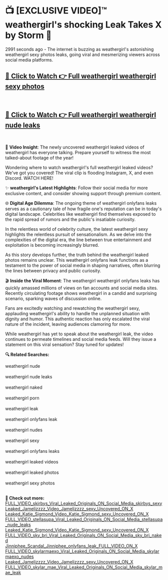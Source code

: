 # 📺 [EXCLUSIVE VIDEO]™ weathergirl's shocking Leak Takes X by Storm 🚀

2991 seconds ago - The internet is buzzing as weathergirl's astonishing weathergirl sexy photos leaks, going viral and mesmerizing viewers across social media platforms.

<h2><a href="https://github-6l9.pages.dev/link1">🔗 Click to Watch 👉 Full weathergirl weathergirl sexy photos</a></h2><br>
<h2><a href="https://github-6l9.pages.dev/link2">🔗 Click to Watch 👉 Full weathergirl weathergirl nude leaks</a></h2><br>

🎥 **Video Insight**: The newly uncovered weathergirl leaked videos of weathergirl has everyone talking. Prepare yourself to witness the most talked-about footage of the year!

Wondering where to watch weathergirl's full weathergirl leaked videos? We've got you covered! The viral clip is flooding Instagram, X, and even Discord. WATCH HERE!

✨ **weathergirl's Latest Highlights**: Follow their social media for more exclusive content, and consider showing support through premium content.

🌐 **Digital Age Dilemma**: The ongoing theme of weathergirl onlyfans leaks serves as a cautionary tale of how fragile one's reputation can be in today's digital landscape. Celebrities like weathergirl find themselves exposed to the rapid spread of rumors and the public's insatiable curiosity.

In the relentless world of celebrity culture, the latest weathergirl sexy highlights the relentless pursuit of sensationalism. As we delve into the complexities of the digital era, the line between true entertainment and exploitation is becoming increasingly blurred.

As this story develops further, the truth behind the weathergirl leaked photos remains unclear. This weathergirl onlyfans leak functions as a testament to the power of social media in shaping narratives, often blurring the lines between privacy and public curiosity.

🎬 **Inside the Viral Moment**: The weathergirl weathergirl onlyfans leaks has quickly amassed millions of views on fan accounts and social media sites. Recently circulating footage shows weathergirl in a candid and surprising scenario, sparking waves of discussion online.

Fans are excitedly watching and rewatching the weathergirl sexy, applauding weathergirl's ability to handle the unplanned situation with dignity and humor. This authentic reaction has only escalated the viral nature of the incident, leaving audiences clamoring for more.

While weathergirl has yet to speak about the weathergirl leak, the video continues to permeate timelines and social media feeds. Will they issue a statement on this viral sensation? Stay tuned for updates!

<strong>🔍 Related Searches:</strong>

weathergirl nude
<br><br>
weathergirl nude leaks
<br><br>
weathergirl naked
<br><br>
weathergirl porn
<br><br>
weathergirl leak
<br><br>
weathergirl onlyfans leak
<br><br>
weathergirl nudes
<br><br>
weathergirl sexy
<br><br>
weathergirl onlyfans leaks
<br><br>
weathergirl leaked videos
<br><br>
weathergirl leaked photos
<br><br>
weathergirl sexy photos
<br><br>



<strong>🔗 Check out more:</strong><br>
<a href="./FULL_VIDEO_skirbys_Viral_Leaked_Originals_ON_Social_Media_skirbys_sexy.md">FULL_VIDEO_skirbys_Viral_Leaked_Originals_ON_Social_Media_skirbys_sexy</a><br>
<a href="./Leaked_Jamelizzzz_Video_Jamelizzzz_sexy_Uncovered_ON_X.md">Leaked_Jamelizzzz_Video_Jamelizzzz_sexy_Uncovered_ON_X</a><br>
<a href="./Leaked_Katie_Sigmond_Video_Katie_Sigmond_sexy_Uncovered_ON_X.md">Leaked_Katie_Sigmond_Video_Katie_Sigmond_sexy_Uncovered_ON_X</a><br>
<a href="./FULL_VIDEO_stellasupa_Viral_Leaked_Originals_ON_Social_Media_stellasupa_nude_leaks.md">FULL_VIDEO_stellasupa_Viral_Leaked_Originals_ON_Social_Media_stellasupa_nude_leaks</a><br>
<a href="./Leaked_Katie_Sigmond_Video_Katie_Sigmond_sexy_Uncovered_ON_X.md">Leaked_Katie_Sigmond_Video_Katie_Sigmond_sexy_Uncovered_ON_X</a><br>
<a href="./FULL_VIDEO_sky_bri_Viral_Leaked_Originals_ON_Social_Media_sky_bri_naked.md">FULL_VIDEO_sky_bri_Viral_Leaked_Originals_ON_Social_Media_sky_bri_naked</a><br>
<a href="./Jinniphee_Scandal_Jinniphee_onlyfans_leak_FULL_VIDEO_ON_X.md">Jinniphee_Scandal_Jinniphee_onlyfans_leak_FULL_VIDEO_ON_X</a><br>
<a href="./FULL_VIDEO_skylarmaexo_Viral_Leaked_Originals_ON_Social_Media_skylarmaexo_nudes.md">FULL_VIDEO_skylarmaexo_Viral_Leaked_Originals_ON_Social_Media_skylarmaexo_nudes</a><br>
<a href="./Leaked_Jamelizzzz_Video_Jamelizzzz_sexy_Uncovered_ON_X.md">Leaked_Jamelizzzz_Video_Jamelizzzz_sexy_Uncovered_ON_X</a><br>
<a href="./FULL_VIDEO_skylar_mae_Viral_Leaked_Originals_ON_Social_Media_skylar_mae_leak.md">FULL_VIDEO_skylar_mae_Viral_Leaked_Originals_ON_Social_Media_skylar_mae_leak</a><br>
